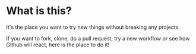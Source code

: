 # What is this?

It's the place you want to try new things without breaking any projects.

If you want to fork, clone, do a pull request, try a new workflow or see how Github will react,
here is the place to do it!
